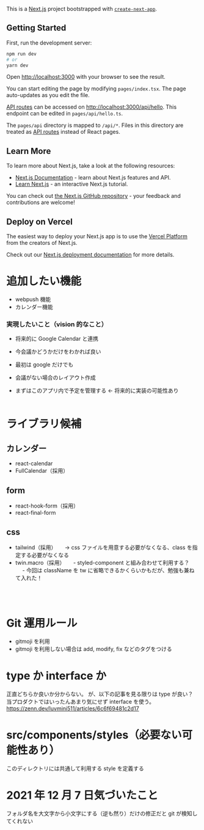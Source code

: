 This is a [Next.js](https://nextjs.org/) project bootstrapped with [`create-next-app`](https://github.com/vercel/next.js/tree/canary/packages/create-next-app).

## Getting Started

First, run the development server:

```bash
npm run dev
# or
yarn dev
```

Open [http://localhost:3000](http://localhost:3000) with your browser to see the result.

You can start editing the page by modifying `pages/index.tsx`. The page auto-updates as you edit the file.

[API routes](https://nextjs.org/docs/api-routes/introduction) can be accessed on [http://localhost:3000/api/hello](http://localhost:3000/api/hello). This endpoint can be edited in `pages/api/hello.ts`.

The `pages/api` directory is mapped to `/api/*`. Files in this directory are treated as [API routes](https://nextjs.org/docs/api-routes/introduction) instead of React pages.

## Learn More

To learn more about Next.js, take a look at the following resources:

- [Next.js Documentation](https://nextjs.org/docs) - learn about Next.js features and API.
- [Learn Next.js](https://nextjs.org/learn) - an interactive Next.js tutorial.

You can check out [the Next.js GitHub repository](https://github.com/vercel/next.js/) - your feedback and contributions are welcome!

## Deploy on Vercel

The easiest way to deploy your Next.js app is to use the [Vercel Platform](https://vercel.com/new?utm_medium=default-template&filter=next.js&utm_source=create-next-app&utm_campaign=create-next-app-readme) from the creators of Next.js.

Check out our [Next.js deployment documentation](https://nextjs.org/docs/deployment) for more details.

# 追加したい機能

- webpush 機能
- カレンダー機能

### 実現したいこと（vision 的なこと）

- 将来的に Google Calendar と連携
- 今会議かどうかだけをわかれば良い
- 最初は google だけでも
- 会議がない場合のレイアウト作成
  </br>

- まずはこのアプリ内で予定を管理する ← 将来的に実装の可能性あり
  </br>
  </br>

# ライブラリ候補

## カレンダー

- react-calendar
- FullCalendar（採用）

## form

- react-hook-form（採用）
- react-final-form

## css

- tailwind（採用）
  　 → css ファイルを用意する必要がなくなる、class を指定する必要がなくなる
- twin.macro（採用）
  　 - styled-component と組み合わせて利用する？
  　 - 今回は className を tw に省略できるかくらいかもだが、勉強も兼ねて入れた！

</br>
</br>

# Git 運用ルール

- gitmoji を利用
- gitmoji を利用しない場合は add, modify, fix などのタグをつける

# type か interface か

正直どちらか良いか分からない。
が、以下の記事を見る限りは type が良い？
当プロダクトではいったんあまり気にせず interface を使う。
https://zenn.dev/luvmini511/articles/6c6f69481c2d17

# src/components/styles（必要ない可能性あり）

このディレクトリには共通して利用する style を定義する

# 2021 年 12 月 7 日気づいたこと

フォルダ名を大文字から小文字にする（逆も然り）だけの修正だと git が検知してくれない
